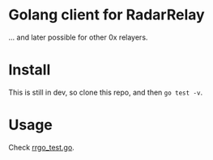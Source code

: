 
# Golang client for RadarRelay

... and later possible for other 0x relayers.


# Install

This is still in dev, so clone this repo, and then `go test -v`.

# Usage

Check [rrgo\_test.go](rrgo_test.go).
